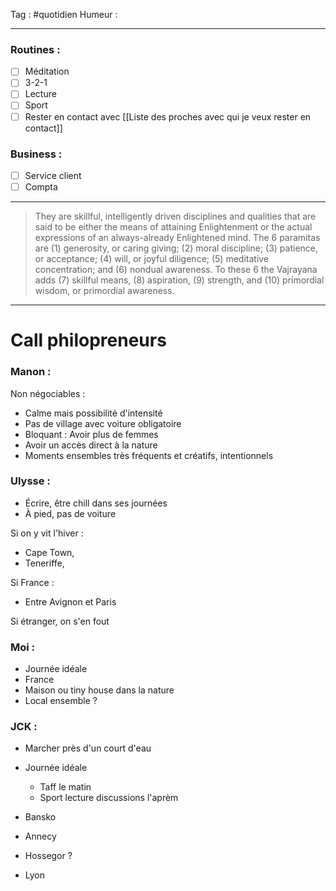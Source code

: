 Tag : #quotidien 
Humeur : 
***

### Routines : 
- [ ] Méditation
- [ ] 3-2-1
- [ ] Lecture
- [ ] Sport
- [ ] Rester en contact avec [[Liste des proches avec qui je veux rester en contact]]

### Business : 
- [ ] Service client 
- [ ] Compta 

***
> They are skillful, intelligently driven disciplines and qualities that are said to be either the means of attaining Enlightenment or the actual expressions of an always-already Enlightened mind. The 6 paramitas are (1) generosity, or caring giving; (2) moral discipline; (3) patience, or acceptance; (4) will, or joyful diligence; (5) meditative concentration; and (6) nondual awareness. To these 6 the Vajrayana adds (7) skillful means, (8) aspiration, (9) strength, and (10) primordial wisdom, or primordial awareness.
***

# Call philopreneurs

### Manon : 
Non négociables : 
- Calme mais possibilité d'intensité
- Pas de village avec voiture obligatoire
- Bloquant : Avoir plus de femmes 
- Avoir un accès direct à la nature
- Moments ensembles très fréquents et créatifs, intentionnels 


### Ulysse : 
- Écrire, être chill dans ses journées 
- À pied, pas de voiture

Si on y vit l'hiver : 
- Cape Town,
- Teneriffe,

Si France : 
- Entre Avignon et Paris 

Si étranger, on s'en fout 

### Moi : 
- Journée idéale 
- France
- Maison ou tiny house dans la nature
- Local ensemble ?


### JCK : 
- Marcher près d'un court d'eau 
- Journée idéale 
	- Taff le matin 
	- Sport lecture discussions l'aprèm 


- Bansko 
- Annecy
- Hossegor ? 
- Lyon

